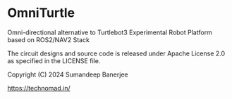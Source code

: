 # OmniTurtle
Omni-directional alternative to Turtlebot3 Experimental Robot Platform based on ROS2/NAV2 Stack

The circuit designs and source code is released under Apache License 2.0 as specified in the LICENSE file.

Copyright (C) 2024 Sumandeep Banerjee

https://technomad.in/
